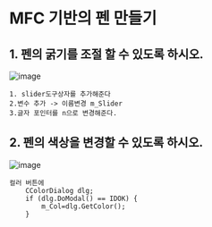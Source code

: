 # 	MFC 기반의 펜 만들기

## 1. 펜의 굵기를 조절 할 수 있도록 하시오.
![image](https://github.com/JunYoung0404/visualprogramming/assets/50895748/96531ea0-cbec-45d2-8fb0-5260d86fdc03)


```
1. slider도구상자를 추가해준다
2.변수 추가 -> 이름변경 m_Slider
3.글자 포인터를 n으로 변경해준다.
```
## 2. 펜의 색상을 변경할 수 있도록 하시오.
![image](https://github.com/JunYoung0404/visualprogramming/assets/50895748/6485b54b-5274-410c-8f55-e07cbb4a195a)

```
컬러 버튼에 
	CColorDialog dlg;
	if (dlg.DoModal() == IDOK) {
		m_Col=dlg.GetColor();
	}
```
